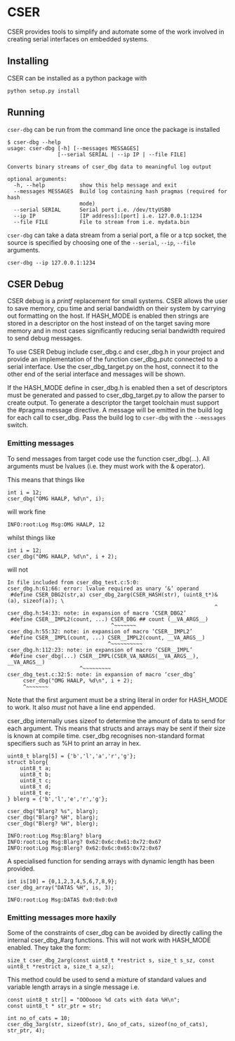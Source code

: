 # CSER

CSER provides tools to simplify and automate some of the work involved in creating serial interfaces on embedded systems.

## Installing

CSER can be installed as a python package with 
```
python setup.py install
```

## Running

`cser-dbg` can be run from the command line once the package is installed
```
$ cser-dbg --help
usage: cser-dbg [-h] [--messages MESSAGES]
                [--serial SERIAL | --ip IP | --file FILE]

Converts binary streams of cser_dbg data to meaningful log output

optional arguments:
  -h, --help           show this help message and exit
  --messages MESSAGES  Build log containing hash pragmas (required for hash
                       mode)
  --serial SERIAL      Serial port i.e. /dev/ttyUSB0
  --ip IP              [IP address]:[port] i.e. 127.0.0.1:1234
  --file FILE          File to stream from i.e. mydata.bin
```

`cser-dbg` can take a data stream from a serial port, a file or a tcp socket, the source is specified by choosing one of the `--serial`, `--ip`, `--file` arguments. 

```
cser-dbg --ip 127.0.0.1:1234
```

## CSER Debug

CSER debug is a _printf_ replacement for small systems. CSER allows the user to save memory, cpu time and serial bandwidth on their system by carrying out formatting on the host. If HASH\_MODE is enabled then strings are stored in a descriptor on the host instead of on the target saving more memory and in most cases significantly reducing serial bandwidth required to send debug messages.

To use CSER Debug include cser\_dbg.c and cser\_dbg.h in your project and provide an implementation of the function cser\_dbg\_putc connected to a serial interface. Use the cser\_dbg\_target.py on the host, connect it to the other end of the serial interface and messages will be shown. 

If the HASH\_MODE define in cser\_dbg.h is enabled then a set of descriptors must be generated and passed to cser\_dbg\_target.py to allow the parser to create output. To generate a descriptor the target toolchain must support the #pragma message directive. A message will be emitted in the build log for each call to cser\_dbg. Pass the build log to `cser-dbg` with the `--messages` switch.

### Emitting messages

To send messages from target code use the function cser\_dbg(...). All arguments must be lvalues (i.e. they must work with the & operator). 

This means that things like
~~~~
int i = 12;
cser_dbg("OMG HAALP, %d\n", i);
~~~~
will work fine
~~~~
INFO:root:Log Msg:OMG HAALP, 12
~~~~

whilst things like
~~~~
int i = 12;
cser_dbg("OMG HAALP, %d\n", i + 2);
~~~~
will not
~~~~
In file included from cser_dbg_test.c:5:0:
cser_dbg.h:61:66: error: lvalue required as unary ‘&’ operand
 #define CSER_DBG2(str,a) cser_dbg_2arg(CSER_HASH(str), (uint8_t*)&(a), sizeof(a)); \
                                                                  ^
cser_dbg.h:54:33: note: in expansion of macro ‘CSER_DBG2’
 #define CSER__IMPL2(count, ...) CSER_DBG ## count (__VA_ARGS__)
                                 ^~~~~~~~
cser_dbg.h:55:32: note: in expansion of macro ‘CSER__IMPL2’
 #define CSER__IMPL(count, ...) CSER__IMPL2(count, __VA_ARGS__)
                                ^~~~~~~~~~~
cser_dbg.h:112:23: note: in expansion of macro ‘CSER__IMPL’
 #define cser_dbg(...) CSER__IMPL(CSER_VA_NARGS(__VA_ARGS__), __VA_ARGS__)
                       ^~~~~~~~~~
cser_dbg_test.c:32:5: note: in expansion of macro ‘cser_dbg’
     cser_dbg("OMG HAALP, %d\n", i + 2);
     ^~~~~~~~
~~~~

Note that the first argument must be a string literal in order for HASH\_MODE to work. It also *must* not have a line end appended.

cser\_dbg internally uses sizeof to determine the amount of data to send for each argument. This means that structs and arrays may be sent if their size is known at compile time. cser\_dbg recognises non-standard format specifiers such as %H to print an array in hex. 

~~~~
uint8_t blarg[5] = {'b','l','a','r','g'};
struct blorg{
    uint8_t a;
    uint8_t b;
	uint8_t c;
	uint8_t d;
	uint8_t e;
} blerg = {'b','l','e','r','g'};

cser_dbg("Blarg? %s", blarg);
cser_dbg("Blarg? %H", blarg);
cser_dbg("Blerg? %H", blerg);
~~~~
~~~~
INFO:root:Log Msg:Blarg? blarg
INFO:root:Log Msg:Blarg? 0x62:0x6c:0x61:0x72:0x67
INFO:root:Log Msg:Blerg? 0x62:0x6c:0x65:0x72:0x67
~~~~

A specialised function for sending arrays with dynamic length has been provided.
~~~~
int is[10] = {0,1,2,3,4,5,6,7,8,9};
cser_dbg_array("DATAS %H", is, 3);
~~~~
~~~~
INFO:root:Log Msg:DATAS 0x0:0x0:0x0
~~~~

### Emitting messages more haxily

Some of the constraints of cser\_dbg can be avoided by directly calling the internal cser\_dbg\_#arg functions. This will not work with HASH\_MODE enabled. They take the form:

~~~~
size_t cser_dbg_2arg(const uint8_t *restrict s, size_t s_sz, const uint8_t *restrict a, size_t a_sz);
~~~~

This method could be used to send a mixture of standard values and variable length arrays in a single message i.e.

~~~~
const uint8_t str[] = "OOOoooo %d cats with data %H\n";
const uint8_t * str_ptr = str;

int no_of_cats = 10;
cser_dbg_3arg(str, sizeof(str), &no_of_cats, sizeof(no_of_cats), str_ptr, 4); 
~~~~